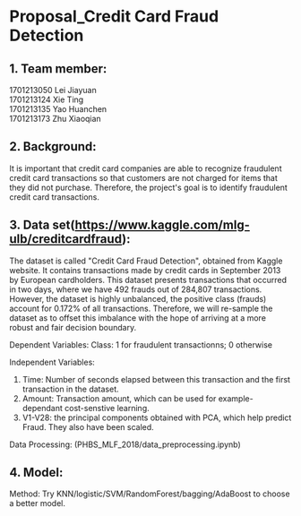 # Proposal_Credit Card Fraud Detection
## 1. Team member:
1701213050 Lei Jiayuan\
1701213124 Xie Ting\
1701213135 Yao Huanchen\
1701213173 Zhu Xiaoqian

## 2. Background:
It is important that credit card companies are able to recognize fraudulent credit card transactions so that customers are not charged for items that they did not purchase. Therefore, the project's goal is to identify fraudulent credit card transactions.

## 3. Data set(https://www.kaggle.com/mlg-ulb/creditcardfraud):
The dataset is called "Credit Card Fraud Detection", obtained from Kaggle website. It contains transactions made by credit cards in September 2013 by European cardholders. This dataset presents transactions that occurred in two days, where we have 492 frauds out of 284,807 transactions.
However, the dataset is highly unbalanced, the positive class (frauds) account for 0.172% of all transactions. Therefore, we will re-sample the dataset as to offset this imbalance with the hope of arriving at a more robust and fair decision boundary.

Dependent Variables:
Class: 1 for fraudulent transactionns; 0 otherwise

Independent Variables:
1) Time: Number of seconds elapsed between this transaction and the first transaction in the dataset.
2) Amount: Transaction amount, which can be used for example-dependant cost-senstive learning.
3) V1-V28: the principal components obtained with PCA, which help predict Fraud. They also have been scaled.

Data Processing: (PHBS_MLF_2018/data_preprocessing.ipynb)

## 4. Model:
Method: Try KNN/logistic/SVM/RandomForest/bagging/AdaBoost to choose a better model.

